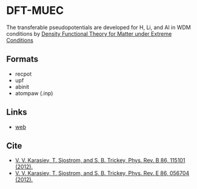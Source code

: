 # DFT-MUEC

The transferable pseudopotentials are developed for H, Li, and Al in WDM conditions by [Density Functional Theory for Matter under Extreme Conditions](http://www.qtp.ufl.edu)

## Formats

 - recpot
 - upf
 - abinit
 - atompaw (.inp)

## Links

 - [web](http://www.qtp.ufl.edu/ofdft/research/computation.shtml)

## Cite

 - [V. V. Karasiev, T. Sjostrom, and S. B. Trickey, Phys. Rev. B 86, 115101 (2012).](https://doi.org/10.1103/PhysRevB.86.115101)
 - [V. V. Karasiev, T. Sjostrom, and S. B. Trickey, Phys. Rev. E 86, 056704 (2012).](https://doi.org/10.1103/PhysRevE.86.056704)

